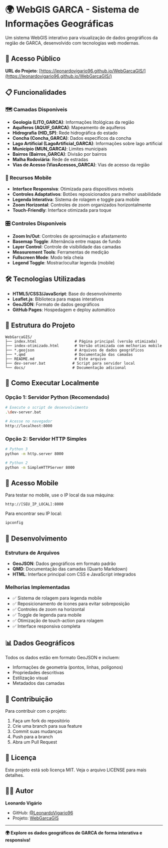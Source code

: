 # 🌍 WebGIS GARCA - Sistema de Informações Geográficas

Um sistema WebGIS interativo para visualização de dados geográficos da região de GARCA, desenvolvido com tecnologias web modernas.

## 🚀 Acesso Público

**URL do Projeto**: [https://leonardovigario96.github.io/WebGarcaGIS/](https://leonardovigario96.github.io/WebGarcaGIS/)

## 📋 Funcionalidades

### 🗺️ Camadas Disponíveis
- **Geologia (LITO_GARCA)**: Informações litológicas da região
- **Aquíferos (AQUIF_GARCA)**: Mapeamento de aquíferos
- **Hidrografia (HID_SP)**: Rede hidrográfica do estado
- **Concha (Concha_GARCA)**: Dados específicos da concha
- **Lago Artificial (LagoArtificial_GARCA)**: Informações sobre lago artificial
- **Município (MUN_GARCA)**: Limites municipais
- **Bairros (Bairros_GARCA)**: Divisão por bairros
- **Malha Rodoviária**: Rede de estradas
- **Vias de Acesso (ViasAcessos_GARCA)**: Vias de acesso da região

### 📱 Recursos Mobile
- **Interface Responsiva**: Otimizada para dispositivos móveis
- **Controles Adaptativos**: Botões reposicionados para melhor usabilidade
- **Legenda Interativa**: Sistema de rolagem e toggle para mobile
- **Zoom Horizontal**: Controles de zoom organizados horizontalmente
- **Touch-Friendly**: Interface otimizada para toque

### 🎛️ Controles Disponíveis
- **Zoom In/Out**: Controles de aproximação e afastamento
- **Basemap Toggle**: Alternância entre mapas de fundo
- **Layer Control**: Controle de visibilidade das camadas
- **Measurement Tools**: Ferramentas de medição
- **Fullscreen Mode**: Modo tela cheia
- **Legend Toggle**: Mostrar/ocultar legenda (mobile)

## 🛠️ Tecnologias Utilizadas

- **HTML5/CSS3/JavaScript**: Base do desenvolvimento
- **Leaflet.js**: Biblioteca para mapas interativos
- **GeoJSON**: Formato de dados geográficos
- **GitHub Pages**: Hospedagem e deploy automático

## 📁 Estrutura do Projeto

```
WebGarcaGIS/
├── index.html                 # Página principal (versão otimizada)
├── index-otimizado.html       # Versão otimizada com melhorias mobile
├── *.geojson                  # Arquivos de dados geográficos
├── *.qmd                      # Documentação das camadas
├── README.md                  # Este arquivo
├── dev-server.bat            # Script para servidor local
└── docs/                     # Documentação adicional
```

## 🚀 Como Executar Localmente

### Opção 1: Servidor Python (Recomendado)
```bash
# Execute o script de desenvolvimento
.\dev-server.bat

# Acesse no navegador
http://localhost:8000
```

### Opção 2: Servidor HTTP Simples
```bash
# Python 3
python -m http.server 8000

# Python 2
python -m SimpleHTTPServer 8000
```

## 📱 Acesso Mobile

Para testar no mobile, use o IP local da sua máquina:
```
http://[SEU_IP_LOCAL]:8000
```

Para encontrar seu IP local:
```bash
ipconfig
```

## 🔧 Desenvolvimento

### Estrutura de Arquivos
- **GeoJSON**: Dados geográficos em formato padrão
- **QMD**: Documentação das camadas (Quarto Markdown)
- **HTML**: Interface principal com CSS e JavaScript integrados

### Melhorias Implementadas
- ✅ Sistema de rolagem para legenda mobile
- ✅ Reposicionamento de ícones para evitar sobreposição
- ✅ Controles de zoom na horizontal
- ✅ Toggle de legenda para mobile
- ✅ Otimização de touch-action para rolagem
- ✅ Interface responsiva completa

## 📊 Dados Geográficos

Todos os dados estão em formato GeoJSON e incluem:
- Informações de geometria (pontos, linhas, polígonos)
- Propriedades descritivas
- Estilização visual
- Metadados das camadas

## 🤝 Contribuição

Para contribuir com o projeto:
1. Faça um fork do repositório
2. Crie uma branch para sua feature
3. Commit suas mudanças
4. Push para a branch
5. Abra um Pull Request

## 📄 Licença

Este projeto está sob licença MIT. Veja o arquivo LICENSE para mais detalhes.

## 👨‍💻 Autor

**Leonardo Vigário**
- GitHub: [@LeonardoVigario96](https://github.com/LeonardoVigario96)
- Projeto: [WebGarcaGIS](https://github.com/LeonardoVigario96/WebGarcaGIS)

---

**🌍 Explore os dados geográficos de GARCA de forma interativa e responsiva!** 